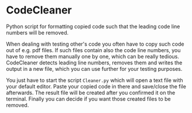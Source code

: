 # CodeCleaner
Python script for formatting copied code such that the leading code line numbers will be removed.

When dealing with testing other's code you often have to copy such code out of e.g. pdf files. If such files contain also the code line numbers, you have to remove them manually one by one, which can be really tedious. CodeCleaner detects leading line numbers, removes them and writes the output in a new file, which you can use further for your testing purposes. 

You just have to start the script `Cleaner.py` which will open a text file with your default editor. Paste your copied code in there and save/close the file afterwards. The result file will be created after you confirmed it on the terminal. Finally you can decide if you want those created files to be removed. 
